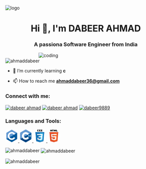 ![logo](https://github.com/ahmaddabeer/DABEER-AHMAD/blob/main/ahmaddabeer36%40gmail.com.png)

<h1 align="center">Hi 👋, I'm DABEER AHMAD</h1>
<h3 align="center">A passiona Software Engineer from India</h3>

<img align="right" alt="coding" width="400" src="https://encrypted-tbn0.gstatic.com/images?q=tbn:ANd9GcR_191UnOfz2ilugR9IZ3YSXocGix6alqgp6A&s">

<p align="left"> <img src="https://komarev.com/ghpvc/?username=ahmaddabeer&label=Profile%20views&color=0e75b6&style=flat" alt="ahmaddabeer" /> </p>

- 🌱 I’m currently learning **c**

- 📫 How to reach me **ahmaddabeer36@gmail.com**

<h3 align="left">Connect with me:</h3>
<p align="left">
<a href="https://linkedin.com/in/dabeer ahmad" target="blank"><img align="center" src="https://raw.githubusercontent.com/rahuldkjain/github-profile-readme-generator/master/src/images/icons/Social/linked-in-alt.svg" alt="dabeer ahmad" height="30" width="40" /></a>
<a href="https://fb.com/dabeer ahmad" target="blank"><img align="center" src="https://raw.githubusercontent.com/rahuldkjain/github-profile-readme-generator/master/src/images/icons/Social/facebook.svg" alt="dabeer ahmad" height="30" width="40" /></a>
<a href="https://instagram.com/dabeer9889" target="blank"><img align="center" src="https://raw.githubusercontent.com/rahuldkjain/github-profile-readme-generator/master/src/images/icons/Social/instagram.svg" alt="dabeer9889" height="30" width="40" /></a>
</p>

<h3 align="left">Languages and Tools:</h3>
<p align="left"> <a href="https://www.cprogramming.com/" target="_blank" rel="noreferrer"> <img src="https://raw.githubusercontent.com/devicons/devicon/master/icons/c/c-original.svg" alt="c" width="40" height="40"/> </a> <a href="https://www.w3schools.com/cpp/" target="_blank" rel="noreferrer"> <img src="https://raw.githubusercontent.com/devicons/devicon/master/icons/cplusplus/cplusplus-original.svg" alt="cplusplus" width="40" height="40"/> </a> <a href="https://www.w3schools.com/css/" target="_blank" rel="noreferrer"> <img src="https://raw.githubusercontent.com/devicons/devicon/master/icons/css3/css3-original-wordmark.svg" alt="css3" width="40" height="40"/> </a> <a href="https://www.w3.org/html/" target="_blank" rel="noreferrer"> <img src="https://raw.githubusercontent.com/devicons/devicon/master/icons/html5/html5-original-wordmark.svg" alt="html5" width="40" height="40"/> </a> </p>

<p><img align="left" src="https://github-readme-stats.vercel.app/api/top-langs?username=ahmaddabeer&show_icons=true&locale=en&layout=compact" alt="ahmaddabeer" /></p>

<p>&nbsp;<img align="center" src="https://github-readme-stats.vercel.app/api?username=ahmaddabeer&show_icons=true&locale=en" alt="ahmaddabeer" /></p>

<p><img align="center" src="https://github-readme-streak-stats.herokuapp.com/?user=ahmaddabeer&" alt="ahmaddabeer" /></p>
